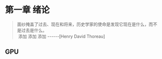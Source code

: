 # 第一章  绪论

> 面纱掩盖了过去、现在和将来，历史学家的使命是发现它现在是什么，而不是过去是什么。<br>
&#160;添加&#160;添加&#160;添加&#160;------[Henry David Thoreau]
                                         

## GPU
